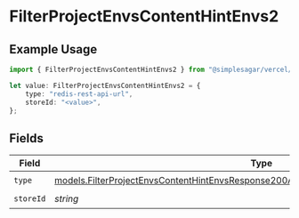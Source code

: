 # FilterProjectEnvsContentHintEnvs2

## Example Usage

```typescript
import { FilterProjectEnvsContentHintEnvs2 } from "@simplesagar/vercel/models/filterprojectenvsop.js";

let value: FilterProjectEnvsContentHintEnvs2 = {
    type: "redis-rest-api-url",
    storeId: "<value>",
};
```

## Fields

| Field                                                                                                                                                                                  | Type                                                                                                                                                                                   | Required                                                                                                                                                                               | Description                                                                                                                                                                            |
| -------------------------------------------------------------------------------------------------------------------------------------------------------------------------------------- | -------------------------------------------------------------------------------------------------------------------------------------------------------------------------------------- | -------------------------------------------------------------------------------------------------------------------------------------------------------------------------------------- | -------------------------------------------------------------------------------------------------------------------------------------------------------------------------------------- |
| `type`                                                                                                                                                                                 | [models.FilterProjectEnvsContentHintEnvsResponse200ApplicationJSONResponseBody2EnvsType](../models/filterprojectenvscontenthintenvsresponse200applicationjsonresponsebody2envstype.md) | :heavy_check_mark:                                                                                                                                                                     | N/A                                                                                                                                                                                    |
| `storeId`                                                                                                                                                                              | *string*                                                                                                                                                                               | :heavy_check_mark:                                                                                                                                                                     | N/A                                                                                                                                                                                    |